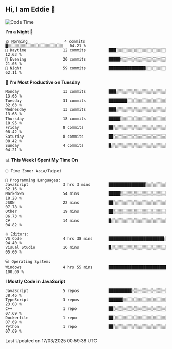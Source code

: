 ## Hi, I am Eddie 👋

<!--START_SECTION:waka-->
![Code Time](http://img.shields.io/badge/Code%20Time-465%20hrs%2024%20mins-blue)

**I'm a Night 🦉** 

```text
🌞 Morning                4 commits           █░░░░░░░░░░░░░░░░░░░░░░░░   04.21 % 
🌆 Daytime                12 commits          ███░░░░░░░░░░░░░░░░░░░░░░   12.63 % 
🌃 Evening                20 commits          █████░░░░░░░░░░░░░░░░░░░░   21.05 % 
🌙 Night                  59 commits          ████████████████░░░░░░░░░   62.11 % 
```
📅 **I'm Most Productive on Tuesday** 

```text
Monday                   13 commits          ███░░░░░░░░░░░░░░░░░░░░░░   13.68 % 
Tuesday                  31 commits          ████████░░░░░░░░░░░░░░░░░   32.63 % 
Wednesday                13 commits          ███░░░░░░░░░░░░░░░░░░░░░░   13.68 % 
Thursday                 18 commits          █████░░░░░░░░░░░░░░░░░░░░   18.95 % 
Friday                   8 commits           ██░░░░░░░░░░░░░░░░░░░░░░░   08.42 % 
Saturday                 8 commits           ██░░░░░░░░░░░░░░░░░░░░░░░   08.42 % 
Sunday                   4 commits           █░░░░░░░░░░░░░░░░░░░░░░░░   04.21 % 
```


📊 **This Week I Spent My Time On** 

```text
🕑︎ Time Zone: Asia/Taipei

💬 Programming Languages: 
JavaScript               3 hrs 3 mins        ████████████████░░░░░░░░░   62.16 % 
Markdown                 54 mins             █████░░░░░░░░░░░░░░░░░░░░   18.28 % 
JSON                     22 mins             ██░░░░░░░░░░░░░░░░░░░░░░░   07.78 % 
Other                    19 mins             ██░░░░░░░░░░░░░░░░░░░░░░░   06.73 % 
C#                       14 mins             █░░░░░░░░░░░░░░░░░░░░░░░░   04.82 % 

🔥 Editors: 
VS Code                  4 hrs 38 mins       ████████████████████████░   94.40 % 
Visual Studio            16 mins             █░░░░░░░░░░░░░░░░░░░░░░░░   05.60 % 

💻 Operating System: 
Windows                  4 hrs 55 mins       █████████████████████████   100.00 % 
```

**I Mostly Code in JavaScript** 

```text
JavaScript               5 repos             ██████████░░░░░░░░░░░░░░░   38.46 % 
TypeScript               3 repos             ██████░░░░░░░░░░░░░░░░░░░   23.08 % 
C++                      1 repo              ██░░░░░░░░░░░░░░░░░░░░░░░   07.69 % 
Dockerfile               1 repo              ██░░░░░░░░░░░░░░░░░░░░░░░   07.69 % 
Python                   1 repo              ██░░░░░░░░░░░░░░░░░░░░░░░   07.69 % 
```




 Last Updated on 17/03/2025 00:59:38 UTC
<!--END_SECTION:waka-->
